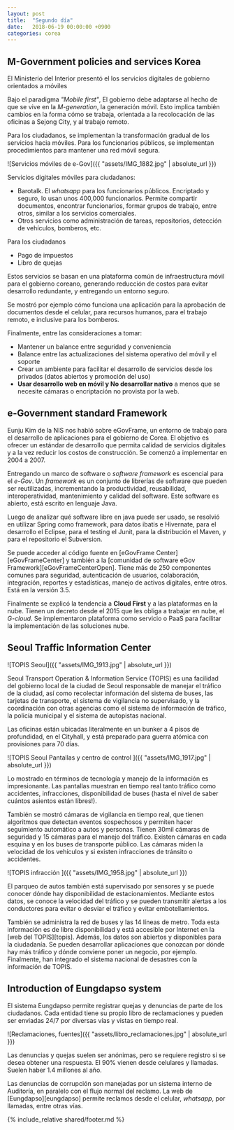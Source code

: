 ```yaml
---
layout: post
title:  "Segundo día"
date:   2018-06-19 00:00:00 +0900
categories: corea
---
```


M-Government policies and services Korea
--------
El Ministerio del Interior presentó el los servicios digitales de gobierno orientados a móviles

Bajo el paradigma _"Mobile first"_, El gobierno debe adaptarse al hecho de que se vive en la _M-generation_, la generación móvil. Esto implica también cambios en la forma cómo se trabaja, orientada a la recolocación de las oficinas a Sejong City, y al trabajo remoto.

Para los ciudadanos, se implementan la transformación gradual de los servicios hacia móviles. Para los funcionarios públicos, se implementan procedimientos para mantener una red móvil segura.

![Servicios móviles de e-Gov]({{ "assets/IMG_1882.jpg" | absolute_url }})

Servicios digitales móviles para ciudadanos:
- Barotalk. El _whatsapp_ para los funcionarios públicos. Encriptado y seguro, lo usan unos 400,000 funcionarios. Permite compartir documentos, encontrar funcionarios, formar grupos de trabajo, entre otros, similar a los servicios comerciales. 
- Otros servicios como administración de tareas, repositorios, detección de vehículos, bomberos, etc. 

Para los ciudadanos
- Pago de impuestos
- Libro de quejas

Estos servicios se basan en una plataforma común de infraestructura móvil para el gobierno coreano, generando reducción de costos para evitar desarrollo redundante, y entregando un entorno seguro.

Se mostró por ejemplo cómo funciona una aplicación para la aprobación de documentos desde el celular, para recursos humanos, para el trabajo remoto, e inclusive para los bomberos.

Finalmente, entre las consideraciones a tomar:
- Mantener un balance entre seguridad y conveniencia
- Balance entre las actualizaciones del sistema operativo del móvil y el soporte
- Crear un ambiente para facilitar el desarrollo de servicios desde los privados (datos abiertos y promoción del uso)
- **Usar desarrollo web en móvil y No desarrollar nativo** a menos que se necesite cámaras o encriptación no provista por la web.


e-Government standard Framework
-------
Eunju Kim de la NIS nos habló sobre eGovFrame, un entorno de trabajo para el desarrollo de aplicaciones para el gobierno de Corea. El objetivo es ofrecer un estándar de desarrollo que permita calidad de servicios digitales y a la vez reducir los costos de construcción. Se comenzó a implementar en 2004 a 2007. 

Entregando un marco de software o _software framework_ es escencial para el _e-Gov_. Un _framework_ es un conjunto de librerías de software que pueden ser reutilizadas, incrementando la productividad, reusabilidad, interoperatividad, mantenimiento y calidad del software. Este software es abierto, está escrito en lenguaje Java. 

Luego de analizar qué software libre en java puede ser usado, se resolvió en utilizar Spring como framework, para datos ibatis e Hivernate, para el desarrollo el Eclipse, para el testing el Junit, para la distribución el Maven, y para el repositorio el Subversion.

Se puede acceder al código fuente en [eGovFrame Center][eGovFrameCenter] y también a la [comunidad de software eGov Framework][eGovFrameCenterOpen]. Tiene más de 250 componentes comunes para seguridad, autenticación de usuarios, colaboración, integración, reportes y estadísticas, manejo de activos digitales, entre otros. Está en la versión 3.5.

Finalmente se explicó la tendencia a **Cloud First** y a las plataformas en la nube. Tienen un decreto desde el 2015 que les obliga a trabajar en nube, el _G-cloud_. Se implementaron plataforma como servicio o PaaS para facilitar la implementación de las soluciones nube. 


Seoul Traffic Information Center 
----------
![TOPIS Seoul]({{ "assets/IMG_1913.jpg" | absolute_url }})

Seoul Transport Operation & Information Service (TOPIS) es una facilidad del gobierno local de la ciudad de Seoul responsable de manejar el tráfico de la ciudad, así como recolectar información del sistema de buses, las tarjetas de transporte, el sistema de vigilancia no supervisado, y la coordinación con otras agencias como el sistema de información de tráfico, la policía municipal y el sistema de autopistas nacional. 

Las oficinas están ubicadas literalmente en un bunker a 4 pisos de profundidad, en el Cityhall, y está preparado para guerra atómica con provisiones para 70 días. 

![TOPIS Seoul Pantallas y centro de control ]({{ "assets/IMG_1917.jpg" | absolute_url }})

Lo mostrado en términos de tecnología y manejo de la información es impresionante. Las pantallas muestran en tiempo real tanto tráfico como accidentes, infracciones, disponibilidad de buses (hasta el nivel de saber cuántos asientos están libres!).

También se mostró cámaras de vigilancia en tiempo real, que tienen algoritmos que detectan eventos sospechosos y permiten hacer seguimiento automático a autos y personas. Tienen 30mil cámaras de seguridad y 15 cámaras para el manejo del tráfico. Existen cámaras en cada esquina y en los buses de transporte público. Las cámaras miden la velocidad de los vehículos y si existen infracciones de tránsito o accidentes.  

![TOPIS infracción ]({{ "assets/IMG_1958.jpg" | absolute_url }})

El parqueo de autos también está supervisado por sensores y se puede conocer dónde hay disponibilidad de estacionamientos. Mediante estos datos, se conoce la velocidad del tráfico y se pueden transmitir alertas a los conductores para evitar o desviar el tráfico y evitar embotellamientos.

También se administra la red de buses y las 14 líneas de metro. Toda esta información es de libre disponibilidad y está accesible por Internet en la [web del TOPIS][topis]. Además, los datos son abiertos y disponibles para la ciudadanía. Se pueden desarrollar aplicaciones que conozcan por dónde hay más tráfico y dónde conviene poner un negocio, por ejemplo. Finalmente, han integrado el sistema nacional de desastres con la información de TOPIS. 

Introduction of Eungdapso system
--------
El sistema Eungdapso permite registrar quejas y denuncias de parte de los ciudadanos. Cada entidad tiene su propio libro de reclamaciones y pueden ser enviadas 24/7 por diversas vías y vistas en tiempo real.

![Reclamaciones, fuentes]({{ "assets/libro_reclamaciones.jpg" | absolute_url }})

Las denuncias y quejas suelen ser anónimas, pero se requiere registro si se desea obtener una respuesta. El 90% vienen desde celulares y llamadas. Suelen haber 1.4 millones al año. 

Las denuncias de corrupción son manejadas por un sistema interno de Auditoría, en paralelo con el flujo normal del reclamo. La web de [Eungdapso][eungdapso] permite reclamos desde el celular, _whatsapp_, por llamadas, entre otras vías.

{% include_relative shared/footer.md %}
